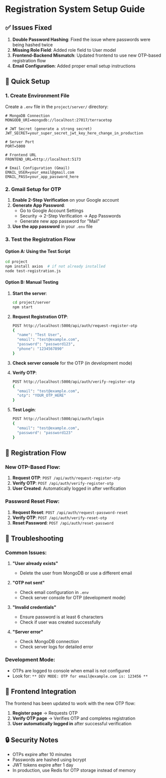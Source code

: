 # Registration System Setup Guide

## ✅ Issues Fixed

1. **Double Password Hashing**: Fixed the issue where passwords were being hashed twice
2. **Missing Role Field**: Added role field to User model
3. **Frontend-Backend Mismatch**: Updated frontend to use new OTP-based registration flow
4. **Email Configuration**: Added proper email setup instructions

## 🚀 Quick Setup

### 1. Create Environment File

Create a `.env` file in the `project/server/` directory:

```env
# MongoDB Connection
MONGODB_URI=mongodb://localhost:27017/terracetop

# JWT Secret (generate a strong secret)
JWT_SECRET=your_super_secret_jwt_key_here_change_in_production

# Server Port
PORT=5000

# Frontend URL
FRONTEND_URL=http://localhost:5173

# Email Configuration (Gmail)
EMAIL_USER=your_email@gmail.com
EMAIL_PASS=your_app_password_here
```

### 2. Gmail Setup for OTP

1. **Enable 2-Step Verification** on your Google account
2. **Generate App Password**:
   - Go to Google Account Settings
   - Security → 2-Step Verification → App Passwords
   - Generate new app password for "Mail"
3. **Use the app password** in your `.env` file

### 3. Test the Registration Flow

#### Option A: Using the Test Script
```bash
cd project
npm install axios  # if not already installed
node test-registration.js
```

#### Option B: Manual Testing

1. **Start the server**:
   ```bash
   cd project/server
   npm start
   ```

2. **Request Registration OTP**:
   ```bash
   POST http://localhost:5000/api/auth/request-register-otp
   {
     "name": "Test User",
     "email": "test@example.com",
     "password": "password123",
     "phone": "1234567890"
   }
   ```

3. **Check server console** for the OTP (in development mode)

4. **Verify OTP**:
   ```bash
   POST http://localhost:5000/api/auth/verify-register-otp
   {
     "email": "test@example.com",
     "otp": "YOUR_OTP_HERE"
   }
   ```

5. **Test Login**:
   ```bash
   POST http://localhost:5000/api/auth/login
   {
     "email": "test@example.com",
     "password": "password123"
   }
   ```

## 🔧 Registration Flow

### New OTP-Based Flow:
1. **Request OTP**: `POST /api/auth/request-register-otp`
2. **Verify OTP**: `POST /api/auth/verify-register-otp`
3. **User Created**: Automatically logged in after verification

### Password Reset Flow:
1. **Request Reset**: `POST /api/auth/request-password-reset`
2. **Verify OTP**: `POST /api/auth/verify-reset-otp`
3. **Reset Password**: `POST /api/auth/reset-password`

## 🐛 Troubleshooting

### Common Issues:

1. **"User already exists"**
   - Delete the user from MongoDB or use a different email

2. **"OTP not sent"**
   - Check email configuration in `.env`
   - Check server console for OTP (development mode)

3. **"Invalid credentials"**
   - Ensure password is at least 6 characters
   - Check if user was created successfully

4. **"Server error"**
   - Check MongoDB connection
   - Check server logs for detailed error

### Development Mode:
- OTPs are logged to console when email is not configured
- Look for: `** DEV MODE: OTP for email@example.com is: 123456 **`

## 📱 Frontend Integration

The frontend has been updated to work with the new OTP flow:

1. **Register page** → Requests OTP
2. **Verify OTP page** → Verifies OTP and completes registration
3. **User automatically logged in** after successful verification

## 🔒 Security Notes

- OTPs expire after 10 minutes
- Passwords are hashed using bcrypt
- JWT tokens expire after 1 day
- In production, use Redis for OTP storage instead of memory
